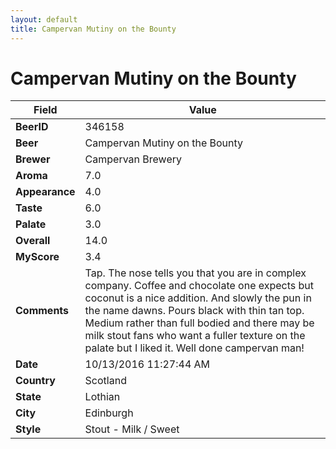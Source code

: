 ```yaml
---
layout: default
title: Campervan Mutiny on the Bounty
---
```


# Campervan Mutiny on the Bounty

| Field         | Value     |
|---------------|-----------|
| **BeerID** | 346158 |
| **Beer** | Campervan Mutiny on the Bounty |
| **Brewer** | Campervan Brewery |
| **Aroma** | 7.0 |
| **Appearance** | 4.0 |
| **Taste** | 6.0 |
| **Palate** | 3.0 |
| **Overall** | 14.0 |
| **MyScore** | 3.4 |
| **Comments** | Tap. The nose tells you that you are in complex company. Coffee and chocolate one expects but coconut is a nice addition. And slowly the pun in the name dawns. Pours black with thin tan top. Medium rather than full bodied and there may be milk stout fans who want a fuller texture on the palate but I liked it. Well done campervan man&#033; |
| **Date** | 10/13/2016 11:27:44 AM |
| **Country** | Scotland |
| **State** | Lothian |
| **City** | Edinburgh |
| **Style** | Stout - Milk / Sweet |

